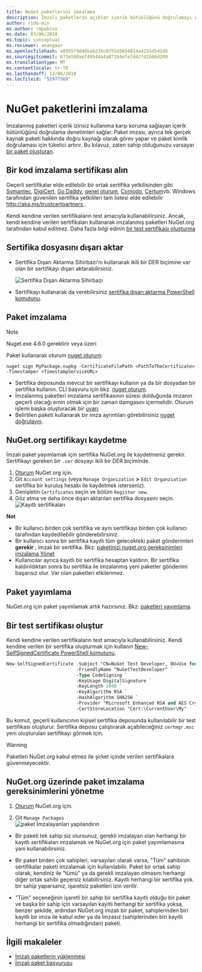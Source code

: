 ```yaml
---
title: NuGet paketlerini imzalama
description: İmzalı paketlerin açıklar içerik bütünlüğünü doğrulamayı etkinleştirmek için kullanılabilir.
author: rido-min
ms.author: rmpablos
ms.date: 03/06/2018
ms.topic: conceptual
ms.reviewer: anangaur
ms.openlocfilehash: e8955f9d46bab235c8755d5654814a4291d542d6
ms.sourcegitcommit: 673e580ae749544a4a071b4efe7d42fd2bb6d209
ms.translationtype: MT
ms.contentlocale: tr-TR
ms.lasthandoff: 12/06/2018
ms.locfileid: "52977569"
---
```

# <a name="signing-nuget-packages"></a>NuGet paketlerini imzalama

İmzalanmış paketleri içerik izinsiz kullanıma karşı koruma sağlayan içerik bütünlüğünü doğrulama denetimleri sağlar. Paket imzası, ayrıca tek gerçek kaynak paketi hakkında doğru kaynağı olarak görev yapar ve paket kimlik doğrulaması için tüketici artırır. Bu kılavuz, zaten sahip olduğunuzu varsayar [bir paket oluşturan](creating-a-package.md).

## <a name="get-a-code-signing-certificate"></a>Bir kod imzalama sertifikası alın

Geçerli sertifikalar elde edilebilir bir ortak sertifika yetkilisinden gibi [Symantec](https://trustcenter.websecurity.symantec.com/process/trust/productOptions?productType=SoftwareValidationClass3), [DigiCert](https://www.digicert.com/code-signing/), [Go Daddy](https://www.godaddy.com/web-security/code-signing-certificate), [genel oturum](https://www.globalsign.com/en/code-signing-certificate/), [Comodo](https://www.comodo.com/e-commerce/code-signing/code-signing-certificate.php), [Certum](https://www.certum.eu/certum/cert,offer_en_open_source_cs.xml)vb. Windows tarafından güvenilen sertifika yetkilileri tam listesi elde edilebilir [ http://aka.ms/trustcertpartners ](http://aka.ms/trustcertpartners).

Kendi kendine verilen sertifikaların test amacıyla kullanabilirsiniz. Ancak, kendi kendine verilen sertifikaları kullanarak imzalanmış paketleri NuGet.org tarafından kabul edilmez. Daha fazla bilgi edinin [bir test sertifikası oluşturma](#create-a-test-certificate)

## <a name="export-the-certificate-file"></a>Sertifika dosyasını dışarı aktar

* Sertifika Dışarı Aktarma Sihirbazı'nı kullanarak ikili bir DER biçimine var olan bir sertifikayı dışarı aktarabilirsiniz.

  ![Sertifika Dışarı Aktarma Sihirbazı](../reference/media/CertificateExportWizard.png)

* Sertifikayı kullanarak da verebilirsiniz [sertifika dışarı aktarma PowerShell komutunu](/powershell/module/pkiclient/export-certificate.md).

## <a name="sign-the-package"></a>Paket imzalama

> [!note]
> Nuget.exe 4.6.0 gerektirir veya üzeri

Paket kullanarak oturum [nuget oturum](../tools/cli-ref-sign.md):

```cli
nuget sign MyPackage.nupkg -CertificateFilePath <PathToTheCertificate> -Timestamper <TimestampServiceURL>
```

* Sertifika deposunda mevcut bir sertifikayı kullanın ya da bir dosyadan bir sertifika kullanın. CLI başvuru için bkz. [nuget oturum](../tools/cli-ref-sign.md).
* İmzalanmış paketleri imzalama sertifikasının süresi dolduğunda imzanın geçerli olacağı emin olmak için bir zaman damgasını içermelidir. Oturum işlemi başka oluşturacak bir [uyarı](../reference/errors-and-warnings/NU3002.md).
* Belirtilen paketi kullanarak bir imza ayrıntıları görebilirsiniz [nuget doğrulayın](../tools/cli-ref-verify.md).

## <a name="register-the-certificate-on-nugetorg"></a>NuGet.org sertifikayı kaydetme

İmzalı paket yayımlamak için sertifika NuGet.org ile kaydetmeniz gerekir. Sertifikayı gereken bir `.cer` dosyayı ikili bir DER biçiminde.

1. [Oturum](https://www.nuget.org/users/account/LogOn?returnUrl=%2F) NuGet.org için.
1. Git `Account settings` (veya `Manage Organization` **>** `Edit Organziation` sertifika bir kuruluş hesabı ile kaydetmek isterseniz).
1. Genişletin `Certificates` seçin ve bölüm `Register new`.
1. Göz atma ve daha önce dışarı aktarılan sertifika dosyasını seçin.
  ![Kayıtlı sertifikaları](../reference/media/registered-certs.png)

**Not**
* Bir kullanıcı birden çok sertifika ve aynı sertifikayı birden çok kullanıcı tarafından kaydedilebilir gönderebilirsiniz.
* Bir kullanıcı sonra bir sertifika kayıtlı tüm gelecekteki paket gönderimleri **gerekir** , imzalı bir sertifika. Bkz: [paketinizi nuget.org gereksinimleri imzalama Yönet](#manage-signing-requirements-for-your-package-on-nugetorg)
* Kullanıcılar ayrıca kayıtlı bir sertifika hesaptan kaldırın. Bir sertifika kaldırıldıktan sonra bu sertifika ile imzalanmış yeni paketler gönderimi başarısız olur. Var olan paketleri etkilenmez.

## <a name="publish-the-package"></a>Paket yayımlama

NuGet.org için paket yayımlamak artık hazırsınız. Bkz: [paketleri yayımlama](Publish-a-package.md).

## <a name="create-a-test-certificate"></a>Bir test sertifikası oluştur

Kendi kendine verilen sertifikaların test amacıyla kullanabilirsiniz. Kendi kendine verilen bir sertifika oluşturmak için kullanın [New-SelfSignedCertificate PowerShell komutunu](/powershell/module/pkiclient/new-selfsignedcertificate.md).

```ps
New-SelfSignedCertificate -Subject "CN=NuGet Test Developer, OU=Use for testing purposes ONLY" `
                          -FriendlyName "NuGetTestDeveloper" `
                          -Type CodeSigning `
                          -KeyUsage DigitalSignature `
                          -KeyLength 2048 `
                          -KeyAlgorithm RSA `
                          -HashAlgorithm SHA256 `
                          -Provider "Microsoft Enhanced RSA and AES Cryptographic Provider" `
                          -CertStoreLocation "Cert:\CurrentUser\My" 
```

Bu komut, geçerli kullanıcının kişisel sertifika deposunda kullanılabilir bir test sertifikası oluşturur. Sertifika deposu çalıştırarak açabileceğiniz `certmgr.msc` yeni oluşturulan sertifikayı görmek için.

> [!Warning]
> Paketleri NuGet.org kabul etmez ile şirket içinde verilen sertifikalara güvenmeyecektir.

## <a name="manage-signing-requirements-for-your-package-on-nugetorg"></a>NuGet.org üzerinde paket imzalama gereksinimlerini yönetme
1. [Oturum](https://www.nuget.org/users/account/LogOn?returnUrl=%2F) NuGet.org için.

1. Git `Manage Packages`  
    ![paket İmzalayanları yapılandırın](../reference/media/configure-package-signers.png)

* Bir paketi tek sahip siz olursunuz, gerekli imzalayan olan herhangi bir kayıtlı sertifikaları imzalamak ve NuGet.org için paket yayımlamasına yani kullanabilirsiniz.

* Bir paket birden çok sahipleri, varsayılan olarak varsa, "Tüm" sahibinin sertifikalar paketi imzalamak için kullanılabilir. Paket bir ortak sahip olarak, kendiniz ile "tümü" ya da gerekli imzalayan olmasını herhangi diğer ortak sahibi geçersiz kılabilirsiniz. Kayıtlı herhangi bir sertifika yok. bir sahip yaparsanız, işaretsiz paketleri izin verilir. 

* "Tüm" seçeneğinin işaretli bir sahip bir sertifika kayıtlı olduğu bir paket ve başka bir sahip için varsayılan kayıtlı herhangi bir sertifika yoksa, benzer şekilde, ardından NuGet.org imzalı bir paket, sahiplerinden biri kayıtlı bir imza ile kabul eder ya da İmzasız (sahiplerinden biri kayıtlı herhangi bir sertifika olmadığından) paketi.

## <a name="related-articles"></a>İlgili makaleler

- [İmzalı paketlerin yüklenmesi](../consume-packages/installing-signed-packages.md)
- [İmzalı paket başvurusu](../reference/Signed-Packages-Reference.md)
